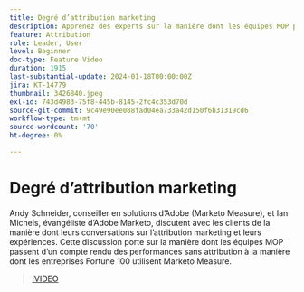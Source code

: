 ```yaml
---
title: Degré d’attribution marketing
description: Apprenez des experts sur la manière dont les équipes MOP passent d’un compte rendu des performances sans attribution à la manière dont les entreprises Fortune 100 utilisent Marketo Measure.
feature: Attribution
role: Leader, User
level: Beginner
doc-type: Feature Video
duration: 1915
last-substantial-update: 2024-01-18T00:00:00Z
jira: KT-14779
thumbnail: 3426840.jpeg
exl-id: 743d4983-75f8-445b-8145-2fc4c353d70d
source-git-commit: 9c49e90ee088fad04ea733a42d150f6b31319cd6
workflow-type: tm+mt
source-wordcount: '70'
ht-degree: 0%

---
```


# Degré d’attribution marketing

Andy Schneider, conseiller en solutions d’Adobe (Marketo Measure), et Ian Michels, évangéliste d’Adobe Marketo, discutent avec les clients de la manière dont leurs conversations sur l’attribution marketing et leurs expériences. Cette discussion porte sur la manière dont les équipes MOP passent d’un compte rendu des performances sans attribution à la manière dont les entreprises Fortune 100 utilisent Marketo Measure.

>[!VIDEO](https://video.tv.adobe.com/v/3426840/?learn=on)
